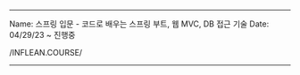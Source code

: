 *******************************************************
Name: 스프링 입문 - 코드로 배우는 스프링 부트, 웹 MVC, DB 접근 기술
Date: 04/29/23 ~ 진행중

/INFLEAN.COURSE/
*******************************************************